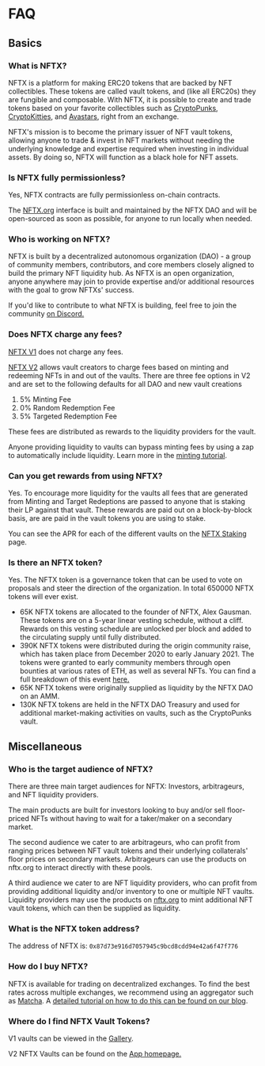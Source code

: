 # FAQ

## Basics

### What is NFTX?

NFTX is a platform for making ERC20 tokens that are backed by NFT collectibles. These tokens are called vault tokens, and \(like all ERC20s\) they are fungible and composable. With NFTX, it is possible to create and trade tokens based on your favorite collectibles such as [CryptoPunks](https://www.larvalabs.com/cryptopunks), [CryptoKitties](https://www.cryptokitties.co/), and [Avastars](https://avastars.io/), right from an exchange.

NFTX's mission is to become the primary issuer of NFT vault tokens, allowing anyone to trade & invest in NFT markets without needing the underlying knowledge and expertise required when investing in individual assets. By doing so, NFTX will function as a black hole for NFT assets.

### Is NFTX fully permissionless?

Yes, NFTX contracts are fully permissionless on-chain contracts.

The [NFTX.org](https://nftx.org) interface is built and maintained by the NFTX DAO and will be open-sourced as soon as possible, for anyone to run locally when needed.

### Who is working on NFTX?

NFTX is built by a decentralized autonomous organization \(DAO\) - a group of community members, contributors, and core members closely aligned to build the primary NFT liquidity hub. As NFTX is an open organization, anyone anywhere may join to provide expertise and/or additional resources with the goal to grow NFTXs' success.

If you'd like to contribute to what NFTX is building, feel free to join the community [on Discord.](https://discord.gg/xcJkxMXSR8)

### Does NFTX charge any fees?

[NFTX V1](https://v1.nftx.org) does not charge any fees.

[NFTX V2](https://app.nftx.org) allows vault creators to charge fees based on minting and redeeming NFTs in and out of the vaults. There are three fee options in V2 and are set to the following defaults for all DAO and new vault creations

1. 5% Minting Fee 
2. 0% Random Redemption Fee
3. 5% Targeted Redemption Fee

These fees are distributed as rewards to the liquidity providers for the vault.

Anyone providing liquidity to vaults can bypass minting fees by using a zap to automatically include liquidity. Learn more in the [minting tutorial](tutorials/minting.md).

### Can you get rewards from using NFTX?

Yes. To encourage more liquidity for the vaults all fees that are generated from Minting and Target Redeptions are passed to anyone that is staking their LP against that vault. These rewards are paid out on a block-by-block basis, are are paid in the vault tokens you are using to stake.

You can see the APR for each of the different vaults on the [NFTX Staking](https://app.nftx.org/staking/) page.

### Is there an NFTX token?

Yes. The NFTX token is a governance token that can be used to vote on proposals and steer the direction of the organization. In total 650000 NFTX tokens will ever exist.

* 65K NFTX tokens are allocated to the founder of NFTX, Alex Gausman. These tokens are on a 5-year linear vesting schedule, without a cliff. Rewards on this vesting schedule are unlocked per block and added to the circulating supply until fully distributed. 
* 390K NFTX tokens were distributed during the origin community raise, which has taken place from December 2020 to early January 2021. The tokens were granted to early community members through open bounties at various rates of ETH, as well as several NFTs. You can find a full breakdown of this event [here.](https://nftx.gitbook.io/nftx/community-raise)
* 65K NFTX tokens were originally supplied as liquidity by the NFTX DAO on an AMM.
* 130K NFTX tokens are held in the NFTX DAO Treasury and used for additional market-making activities on vaults, such as the CryptoPunks vault. 

## Miscellaneous

### Who is the target audience of NFTX?

There are three main target audiences for NFTX: Investors, arbitrageurs, and NFT liquidity providers.

The main products are built for investors looking to buy and/or sell floor-priced NFTs without having to wait for a taker/maker on a secondary market.

The second audience we cater to are arbitrageurs, who can profit from ranging prices between NFT vault tokens and their underlying collaterals' floor prices on secondary markets. Arbitrageurs can use the products on nftx.org to interact directly with these pools.

A third audience we cater to are NFT liquidity providers, who can profit from providing additional liquidity and/or inventory to one or multiple NFT vaults. Liquidity providers may use the products on [nftx.org](https://app.nftx.org) to mint additional NFT vault tokens, which can then be supplied as liquidity.

### What is the NFTX token address?

The address of NFTX is: `0x87d73e916d7057945c9bcd8cdd94e42a6f47f776`

### How do I buy NFTX?

NFTX is available for trading on decentralized exchanges. To find the best rates across multiple exchanges, we recommend using an aggregator such as [Matcha](https://matcha.xyz/). A [detailed tutorial on how to do this can be found on our blog](https://blog.nftx.org/how-to-acquire-nftx-on-matcha/).

### Where do I find NFTX Vault Tokens?

V1 vaults can be viewed in the [Gallery](https://gallery.nftx.org/).

V2 NFTX Vaults can be found on the [App homepage.](https://app.nftx.org)

